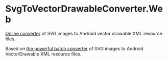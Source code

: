 # SvgToVectorDrawableConverter.Web
[Online converter](http://a-student.github.io/SvgToVectorDrawableConverter.Web/) of SVG images to Android vector drawable XML resource files.

Based on [the powerful batch converter](https://github.com/a-student/SvgToVectorDrawableConverter) of SVG images to Android VectorDrawable XML resource files.
